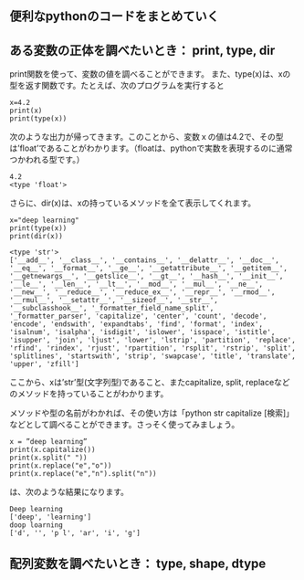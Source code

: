 
## 便利なpythonのコードをまとめていく

## ある変数の正体を調べたいとき： print, type, dir

print関数を使って、変数の値を調べることができます。
また、type(x)は、xの型を返す関数です。たとえば、次のプログラムを実行すると

```
x=4.2
print(x)
print(type(x))
```

次のような出力が帰ってきます。このことから、変数ｘの値は4.2で、その型は’float’であることがわかります。（floatは、pythonで実数を表現するのに通常つかわれる型です。）

```
4.2
<type 'float'>
```

さらに、dir(x)は、xの持っているメソッドを全て表示してくれます。

```
x="deep learning"
print(type(x))
print(dir(x))
```

```
<type 'str'>
['__add__', '__class__', '__contains__', '__delattr__', '__doc__', '__eq__', '__format__', '__ge__', '__getattribute__', '__getitem__', '__getnewargs__', '__getslice__', '__gt__', '__hash__', '__init__', '__le__', '__len__', '__lt__', '__mod__', '__mul__', '__ne__', '__new__', '__reduce__', '__reduce_ex__', '__repr__', '__rmod__', '__rmul__', '__setattr__', '__sizeof__', '__str__', '__subclasshook__', '_formatter_field_name_split', '_formatter_parser', 'capitalize', 'center', 'count', 'decode', 'encode', 'endswith', 'expandtabs', 'find', 'format', 'index', 'isalnum', 'isalpha', 'isdigit', 'islower', 'isspace', 'istitle', 'isupper', 'join', 'ljust', 'lower', 'lstrip', 'partition', 'replace', 'rfind', 'rindex', 'rjust', 'rpartition', 'rsplit', 'rstrip', 'split', 'splitlines', 'startswith', 'strip', 'swapcase', 'title', 'translate', 'upper', 'zfill']
```

ここから、xは’str’型(文字列型)であること、またcapitalize, split, replaceなどのメソッドを持っていることがわかります。

メソッドや型の名前がわかれば、その使い方は「python str capitalize [検索]」などとして調べることができます。さっそく使ってみましょう。

```
x = ”deep learning”
print(x.capitalize())
print(x.split(" "))
print(x.replace("e","o"))
print(x.replace("e","n").split("n"))
```

は、次のような結果になります。

```
Deep learning
['deep', 'learning']
doop loarning
['d', '', 'p l', 'ar', 'i', 'g']
```

## 配列変数を調べたいとき： type, shape, dtype


